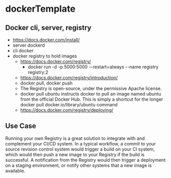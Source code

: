 # dockerTemplate

## Docker cli, server, registry
- https://docs.docker.com/install/
- server dockerd
- cli docker
- docker registry to hold images
  - https://docs.docker.com/registry/
    - docker run -d -p 5000:5000 --restart=always --name registry registry:2
  - https://docs.docker.com/registry/introduction/
  - docker pull, docker push
  - The Registry is open-source, under the permissive Apache license.
  - docker pull ubuntu instructs docker to pull an image named ubuntu from the official Docker Hub. This is simply a shortcut for the longer docker pull docker.io/library/ubuntu command
  - https://docs.docker.com/registry/deploying/



## Use Case

Running your own Registry is a great solution to integrate with and complement your CI/CD system. In a typical workflow, a commit to your source revision control system would trigger a build on your CI system, which would then push a new image to your Registry if the build is successful. A notification from the Registry would then trigger a deployment on a staging environment, or notify other systems that a new image is available.
